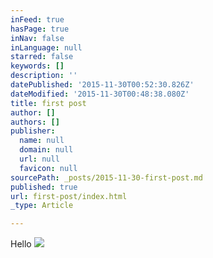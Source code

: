 ```yaml
---
inFeed: true
hasPage: true
inNav: false
inLanguage: null
starred: false
keywords: []
description: ''
datePublished: '2015-11-30T00:52:30.826Z'
dateModified: '2015-11-30T00:48:38.080Z'
title: first post
author: []
authors: []
publisher:
  name: null
  domain: null
  url: null
  favicon: null
sourcePath: _posts/2015-11-30-first-post.md
published: true
url: first-post/index.html
_type: Article

---
```

Hello
![](https://the-grid-user-content.s3-us-west-2.amazonaws.com/0fa03629-e83f-42ca-99f7-8b61dabc0cd9.jpg)